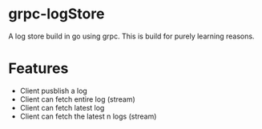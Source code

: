 # grpc-logStore

A log store build in go using grpc.
This is build for purely learning reasons.

# Features

- Client pusblish a log
- Client can fetch entire log (stream)
- Client can fetch latest log
- Client can fetch the latest n logs (stream)
